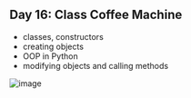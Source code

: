 ## Day 16: Class Coffee Machine

- classes, constructors
- creating objects
- OOP in Python
- modifying objects and calling methods

![image](https://github.com/user-attachments/assets/355cf431-8ef8-4e01-baf2-df8d1a5f2499)
 
